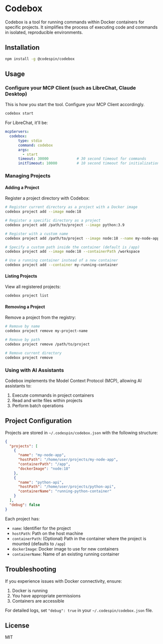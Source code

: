 # Codebox

Codebox is a tool for running commands within Docker containers for specific projects. It simplifies the process of executing code and commands in isolated, reproducible environments.

## Installation

```bash
npm install -g @codespin/codebox
```

## Usage

### Configure your MCP Client (such as LibreChat, Claude Desktop)

This is how you start the tool. Configure your MCP Client accordingly.

```bash
codebox start
```

For LibreChat, it'll be:

```yaml
mcpServers:
  codebox:
      type: stdio
      command: codebox
      args:
        - start
      timeout: 30000             # 30 second timeout for commands
      initTimeout: 10000         # 10 second timeout for initialization
```

### Managing Projects

#### Adding a Project

Register a project directory with Codebox:

```bash
# Register current directory as a project with a Docker image
codebox project add --image node:18

# Register a specific directory as a project
codebox project add /path/to/project --image python:3.9

# Register with a custom name
codebox project add /path/to/project --image node:18 --name my-node-app

# Specify a custom path inside the container (default is /app)
codebox project add --image node:18 --containerPath /workspace

# Use a running container instead of a new container
codebox project add --container my-running-container
```

#### Listing Projects

View all registered projects:

```bash
codebox project list
```

#### Removing a Project

Remove a project from the registry:

```bash
# Remove by name
codebox project remove my-project-name

# Remove by path
codebox project remove /path/to/project

# Remove current directory
codebox project remove
```

### Using with AI Assistants

Codebox implements the Model Context Protocol (MCP), allowing AI assistants to:

1. Execute commands in project containers
2. Read and write files within projects
3. Perform batch operations

## Project Configuration

Projects are stored in `~/.codespin/codebox.json` with the following structure:

```json
{
  "projects": [
    {
      "name": "my-node-app",
      "hostPath": "/home/user/projects/my-node-app",
      "containerPath": "/app",
      "dockerImage": "node:18"
    },
    {
      "name": "python-api",
      "hostPath": "/home/user/projects/python-api",
      "containerName": "running-python-container"
    }
  ],
  "debug": false
}
```

Each project has:

- `name`: Identifier for the project
- `hostPath`: Path on the host machine
- `containerPath`: (Optional) Path in the container where the project is mounted (defaults to `/app`)
- `dockerImage`: Docker image to use for new containers
- `containerName`: Name of an existing running container

## Troubleshooting

If you experience issues with Docker connectivity, ensure:

1. Docker is running
2. You have appropriate permissions
3. Containers are accessible

For detailed logs, set `"debug": true` in your `~/.codespin/codebox.json` file.

## License

MIT
